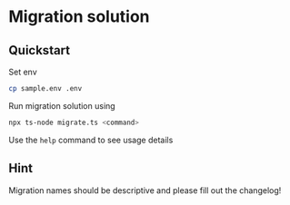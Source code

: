 # Migration solution

## Quickstart 

Set env
```sh
cp sample.env .env
```

Run migration solution using
```sh
npx ts-node migrate.ts <command>
```

Use the `help` command to see usage details


## Hint

Migration names should be descriptive and please fill out the changelog!
